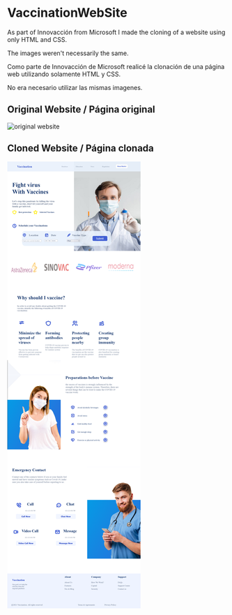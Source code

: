 # VaccinationWebSite

As part of Innovacción from Microsoft I made the cloning of a website using only HTML and CSS.

The images weren't necessarily the same.

Como parte de Innovacción de Microsoft realicé la clonación de una página web utilizando solamente HTML y CSS.

No era necesario utilizar las mismas imagenes.

## Original Website / Página original 

![original website](https://github.com/RazielFake/VaccinationWebSite/blob/main/websites/landingVacunaci%C3%B3n.png)

## Cloned Website / Página clonada

![cloned website](https://github.com/RazielFake/VaccinationWebSite/blob/main/websites/ssVaccination.png)


